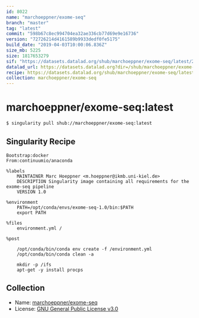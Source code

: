 ```yaml
---
id: 8022
name: "marchoeppner/exome-seq"
branch: "master"
tag: "latest"
commit: "598b67c8ec994704ea32ae336cb77d69e9e16736"
version: "72726214d4161589b9933dedf0fe5175"
build_date: "2019-04-03T10:00:06.836Z"
size_mb: 5225
size: 1817653279
sif: "https://datasets.datalad.org/shub/marchoeppner/exome-seq/latest/2019-04-03-598b67c8-72726214/72726214d4161589b9933dedf0fe5175.simg"
datalad_url: https://datasets.datalad.org?dir=/shub/marchoeppner/exome-seq/latest/2019-04-03-598b67c8-72726214/
recipe: https://datasets.datalad.org/shub/marchoeppner/exome-seq/latest/2019-04-03-598b67c8-72726214/Singularity
collection: marchoeppner/exome-seq
---
```


# marchoeppner/exome-seq:latest

```bash
$ singularity pull shub://marchoeppner/exome-seq:latest
```

## Singularity Recipe

```singularity
Bootstrap:docker
From:continuumio/anaconda

%labels
    MAINTAINER Marc Hoeppner <m.hoeppner@ikmb.uni-kiel.de>
    DESCRIPTION Singularity image containing all requirements for the exome-seq pipeline
    VERSION 1.0

%environment
    PATH=/opt/conda/envs/exome-seq-1.0/bin:$PATH
    export PATH

%files
    environment.yml /

%post

    /opt/conda/bin/conda env create -f /environment.yml
    /opt/conda/bin/conda clean -a

    mkdir -p /ifs
    apt-get -y install procps
```

## Collection

 - Name: [marchoeppner/exome-seq](https://github.com/marchoeppner/exome-seq)
 - License: [GNU General Public License v3.0](https://api.github.com/licenses/gpl-3.0)

